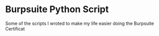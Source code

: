 # Burpsuite Python Script
Some of the scripts I wroted to make my life easier doing the Burpsuite Certificat
